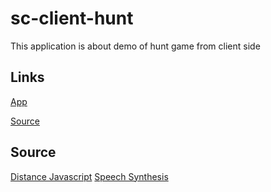 # sc-client-hunt
This application is about demo of hunt game from client side

## Links
[App](https://sudheera96.github.io/sc-client-hunt/)

[Source](https://github.com/sudheera96/sc-client-hunt)

## Source

[Distance Javascript](http://www.movable-type.co.uk/scripts/latlong.html?from=48.86,-122.0992&to=48.8599,-122.1449)
[Speech Synthesis](https://developer.mozilla.org/en-US/docs/Web/API/SpeechSynthesis)

